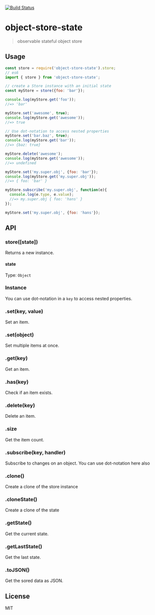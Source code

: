 [![Build Status](https://travis-ci.org/soenkekluth/object-store-state.svg?branch=master)](https://travis-ci.org/soenkekluth/object-store-state)

# object-store-state

> observable stateful object store



## Usage

```js
const store = require('object-store-state').store;
// es6
import { store } from 'object-store-state';

// create a Store instance with an initial state
const myStore = store({foo: 'bar'});

console.log(myStore.get('foo'));
//=> 'bar'

myStore.set('awesome', true);
console.log(myStore.get('awesome'));
//=> true

// Use dot-notation to access nested properties
myStore.set('bar.baz', true);
console.log(myStore.get('bar'));
//=> {baz: true}

myStore.delete('awesome');
console.log(myStore.get('awesome'));
//=> undefined

myStore.set('my.super.obj', {foo: 'bar'});
console.log(myStore.get('my.super.obj'));
//=> { foo: 'bar' }

myStore.subscribe('my.super.obj', function(e){
  console.log(e.type, e.value); 
  //=> my.super.obj { foo: 'hans' }
});

myStore.set('my.super.obj', {foo: 'hans'});

```


## API

### store([state])

Returns a new instance.

#### state

Type: `Object`

### Instance

You can use dot-notation in a `key` to access nested properties.

### .set(key, value)

Set an item.

### .set(object)

Set multiple items at once.

### .get(key)

Get an item.

### .has(key)

Check if an item exists.

### .delete(key)

Delete an item.

### .size

Get the item count.

### .subscribe(key, handler)

Subscribe to changes on an object. You can use dot-notation here also

### .clone()

Create a clone of the store instance

### .cloneState()

Create a clone of the state

### .getState()

Get the current state.

### .getLastState()

Get the last state.

### .toJSON()

Get the sored data as JSON.

## License

MIT
